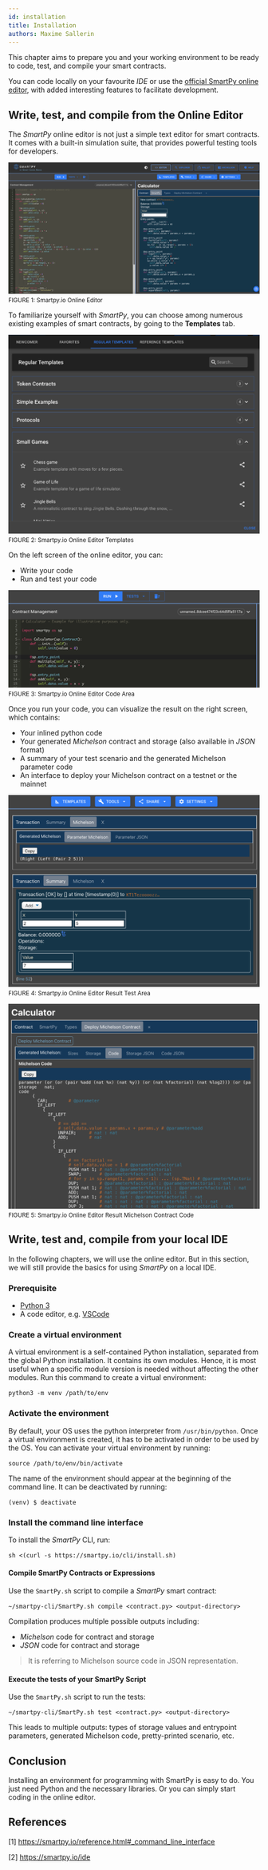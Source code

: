 ```yaml
---
id: installation
title: Installation
authors: Maxime Sallerin
---
```


This chapter aims to prepare you and your working environment to be ready to code, test, and compile your smart contracts.

You can code locally on your favourite _IDE_ or use the [official SmartPy online editor](https://smartpy.io/ide), with added interesting features to facilitate development.

## Write, test, and compile from the Online Editor

The _SmartPy_ online editor is not just a simple text editor for smart contracts. It comes with a built-in simulation suite, that provides powerful testing tools for developers.

![](screenshot_online_editor.png)
<small className="figure">FIGURE 1: Smartpy.io Online Editor </small>

To familiarize yourself with _SmartPy_, you can choose among numerous existing examples of smart contracts, by going to the **Templates** tab.

![](screenshot_online_editor_templates.png)
<small className="figure">FIGURE 2: Smartpy.io Online Editor Templates </small>

On the left screen of the online editor, you can:
- Write your code
- Run and test your code

![](screenshot_online_editor_left_screen.png)
<small className="figure">FIGURE 3: Smartpy.io Online Editor Code Area </small>

Once you run your code, you can visualize the result on the right screen, which contains:

- Your inlined python code
- Your generated _Michelson_ contract and storage (also available in _JSON_ format)
- A summary of your test scenario and the generated Michelson parameter code
- An interface to deploy your Michelson contract on a testnet or the mainnet

![](screenshot_online_editor_tests.png)
<small className="figure">FIGURE 4: Smartpy.io Online Editor Result Test Area </small>

![](screenshot_online_editor_michelson_contract_code.png)
<small className="figure">FIGURE 5: Smartpy.io Online Editor Result Michelson Contract Code </small>

## Write, test and, compile from your local IDE

In the following chapters, we will use the online editor. But in this section, we will still provide the basics for using _SmartPy_ on a local IDE.

### Prerequisite

- [Python 3](https://www.python.org/downloads/)
- A code editor, e.g. [VSCode](https://code.visualstudio.com/)

### Create a virtual environment

A virtual environment is a self-contained Python installation, separated from the global Python installation. It contains its own modules. Hence, it is most useful when a specific module version is needed without affecting the other modules. Run this command to create a virtual environment:

```shell
python3 -m venv /path/to/env
```

### Activate the environment

By default, your OS uses the python interpreter from `/usr/bin/python`. Once a virtual environment is created, it has to be activated in order to be used by the OS. You can activate your virtual environment by running:

```shell
source /path/to/env/bin/activate
```

The name of the environment should appear at the beginning of the command line. It can be deactivated by running:

```shell
(venv) $ deactivate
```

### Install the command line interface

To install the _SmartPy_ CLI, run:

```shell
sh <(curl -s https://smartpy.io/cli/install.sh)
```

#### Compile SmartPy Contracts or Expressions

Use the `SmartPy.sh` script to compile a _SmartPy_ smart contract:

```shell
~/smartpy-cli/SmartPy.sh compile <contract.py> <output-directory>
```

Compilation produces multiple possible outputs including:

- _Michelson_ code for contract and storage
- _JSON_ code for contract and storage

> It is referring to Michelson source code in JSON representation.

#### Execute the tests of your SmartPy Script

Use the `SmartPy.sh` script to run the tests:

```shell
~/smartpy-cli/SmartPy.sh test <contract.py> <output-directory>
```

This leads to multiple outputs: types of storage values and entrypoint parameters, generated Michelson code, pretty-printed scenario, etc.

## Conclusion

Installing an environment for programming with SmartPy is easy to do. You just need Python and the necessary libraries. Or you can simply start coding in the online editor.

## References

[1] https://smartpy.io/reference.html#_command_line_interface

[2] https://smartpy.io/ide
